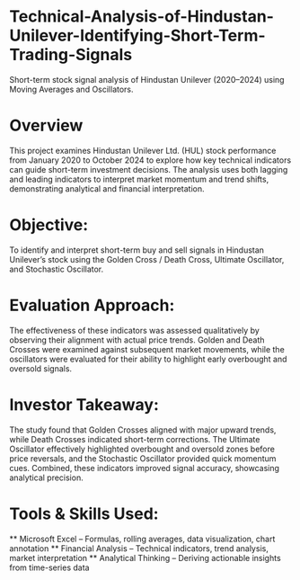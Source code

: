 # Technical-Analysis-of-Hindustan-Unilever-Identifying-Short-Term-Trading-Signals
Short-term stock signal analysis of Hindustan Unilever (2020–2024) using Moving Averages and Oscillators.

# Overview
This project examines Hindustan Unilever Ltd. (HUL) stock performance from January 2020 to October 2024 to explore how key technical indicators can guide short-term investment decisions. The analysis uses both lagging and leading indicators to interpret market momentum and trend shifts, demonstrating analytical and financial interpretation.

# Objective:
To identify and interpret short-term buy and sell signals in Hindustan Unilever’s stock using the Golden Cross / Death Cross, Ultimate Oscillator, and Stochastic Oscillator.

# Evaluation Approach:
The effectiveness of these indicators was assessed qualitatively by observing their alignment with actual price trends.
Golden and Death Crosses were examined against subsequent market movements, while the oscillators were evaluated for their ability to highlight early overbought and oversold signals.

# Investor Takeaway: 
The study found that Golden Crosses aligned with major upward trends, while Death Crosses indicated short-term corrections. The Ultimate Oscillator effectively highlighted overbought and oversold zones before price reversals, and the Stochastic Oscillator provided quick momentum cues. Combined, these indicators improved signal accuracy, showcasing analytical precision.

# Tools & Skills Used:
** Microsoft Excel – Formulas, rolling averages, data visualization, chart annotation
** Financial Analysis – Technical indicators, trend analysis, market interpretation
** Analytical Thinking – Deriving actionable insights from time-series data
